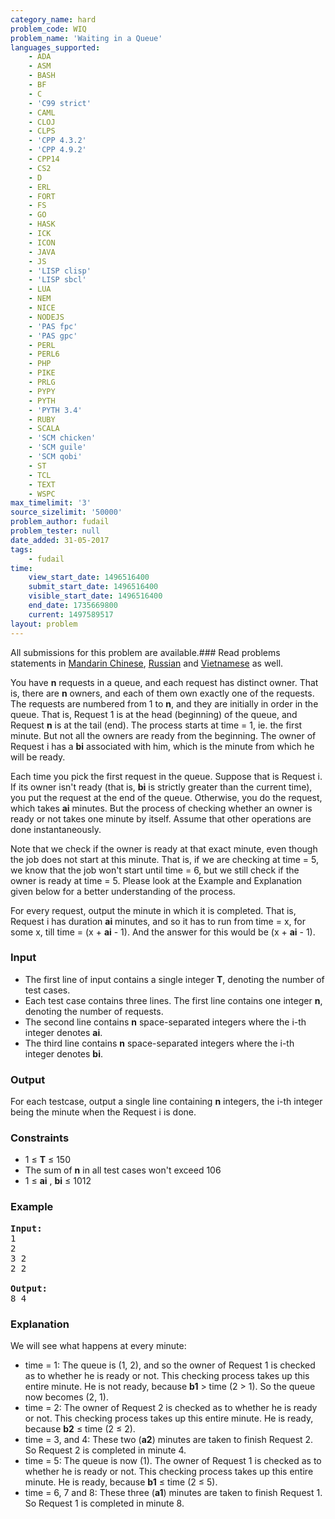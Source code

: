```yaml
---
category_name: hard
problem_code: WIQ
problem_name: 'Waiting in a Queue'
languages_supported:
    - ADA
    - ASM
    - BASH
    - BF
    - C
    - 'C99 strict'
    - CAML
    - CLOJ
    - CLPS
    - 'CPP 4.3.2'
    - 'CPP 4.9.2'
    - CPP14
    - CS2
    - D
    - ERL
    - FORT
    - FS
    - GO
    - HASK
    - ICK
    - ICON
    - JAVA
    - JS
    - 'LISP clisp'
    - 'LISP sbcl'
    - LUA
    - NEM
    - NICE
    - NODEJS
    - 'PAS fpc'
    - 'PAS gpc'
    - PERL
    - PERL6
    - PHP
    - PIKE
    - PRLG
    - PYPY
    - PYTH
    - 'PYTH 3.4'
    - RUBY
    - SCALA
    - 'SCM chicken'
    - 'SCM guile'
    - 'SCM qobi'
    - ST
    - TCL
    - TEXT
    - WSPC
max_timelimit: '3'
source_sizelimit: '50000'
problem_author: fudail
problem_tester: null
date_added: 31-05-2017
tags:
    - fudail
time:
    view_start_date: 1496516400
    submit_start_date: 1496516400
    visible_start_date: 1496516400
    end_date: 1735669800
    current: 1497589517
layout: problem
---
```

All submissions for this problem are available.### Read problems statements in [Mandarin Chinese](http://www.codechef.com/download/translated/SNCKEL17/mandarin/WIQ.pdf), [Russian](http://www.codechef.com/download/translated/SNCKEL17/russian/WIQ.pdf) and [Vietnamese](http://www.codechef.com/download/translated/SNCKEL17/vietnamese/WIQ.pdf) as well.

You have **n** requests in a queue, and each request has distinct owner. That is, there are **n** owners, and each of them own exactly one of the requests. The requests are numbered from 1 to **n**, and they are initially in order in the queue. That is, Request 1 is at the head (beginning) of the queue, and Request **n** is at the tail (end). The process starts at time = 1, ie. the first minute. But not all the owners are ready from the beginning. The owner of Request i has a **bi** associated with him, which is the minute from which he will be ready.

Each time you pick the first request in the queue. Suppose that is Request i. If its owner isn't ready (that is, **bi** is strictly greater than the current time), you put the request at the end of the queue. Otherwise, you do the request, which takes **ai** minutes. But the process of checking whether an owner is ready or not takes one minute by itself. Assume that other operations are done instantaneously.

Note that we check if the owner is ready at that exact minute, even though the job does not start at this minute. That is, if we are checking at time = 5, we know that the job won't start until time = 6, but we still check if the owner is ready at time = 5. Please look at the Example and Explanation given below for a better understanding of the process.

For every request, output the minute in which it is completed. That is, Request i has duration **ai** minutes, and so it has to run from time = x, for some x, till time = (x + **ai** - 1). And the answer for this would be (x + **ai** - 1).

### Input

- The first line of input contains a single integer **T**, denoting the number of test cases.
- Each test case contains three lines. The first line contains one integer **n**, denoting the number of requests.
- The second line contains **n** space-separated integers where the i-th integer denotes **ai**.
- The third line contains **n** space-separated integers where the i-th integer denotes **bi**.

### Output

For each testcase, output a single line containing **n** integers, the i-th integer being the minute when the Request i is done.

### Constraints

- 1 ≤ **T** ≤ 150
- The sum of **n** in all test cases won't exceed 106
- 1 ≤ **ai** , **bi** ≤ 1012

### Example

<pre><b>Input:</b>
1
2
3 2
2 2

<b>Output:</b>
8 4
</pre>
### Explanation

We will see what happens at every minute:

- time = 1: The queue is (1, 2), and so the owner of Request 1 is checked as to whether he is ready or not. This checking process takes up this entire minute. He is not ready, because **b1** > time (2 > 1). So the queue now becomes (2, 1).
- time = 2: The owner of Request 2 is checked as to whether he is ready or not. This checking process takes up this entire minute. He is ready, because **b2** ≤ time (2 ≤ 2).
- time = 3, and 4: These two (**a2**) minutes are taken to finish Request 2. So Request 2 is completed in minute 4.
- time = 5: The queue is now (1). The owner of Request 1 is checked as to whether he is ready or not. This checking process takes up this entire minute. He is ready, because **b1** ≤ time (2 ≤ 5).
- time = 6, 7 and 8: These three (**a1**) minutes are taken to finish Request 1. So Request 1 is completed in minute 8.

